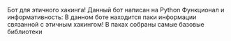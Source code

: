 Бот для этичного хакинга!
Данный бот написан на Python
Функционал и информативность:
В данном боте находится паки информации связанной с этичным хакингом! В паках собраны самые базовые библиотеки 
